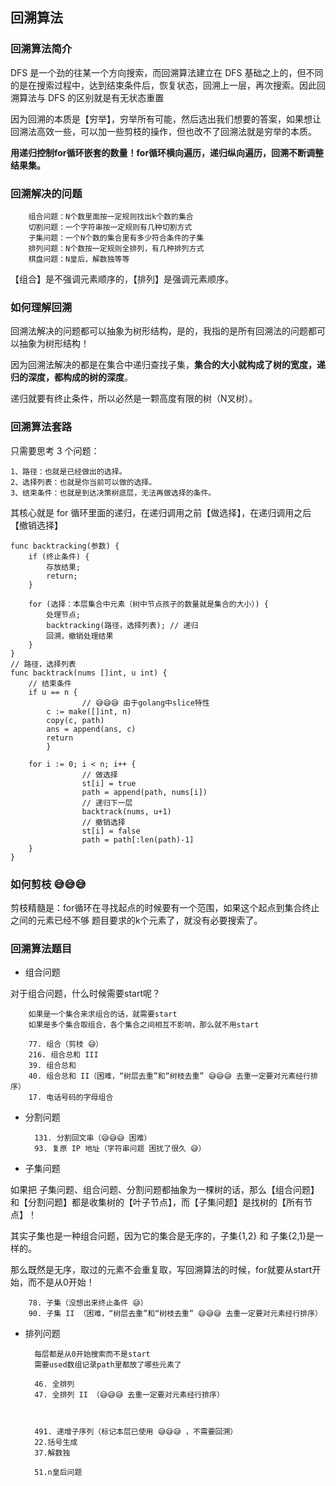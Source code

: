 ## 回溯算法

### 回溯算法简介

DFS 是一个劲的往某一个方向搜索，而回溯算法建立在 DFS 基础之上的，但不同的是在搜索过程中，达到结束条件后，恢复状态，回溯上一层，再次搜索。因此回溯算法与 DFS 的区别就是有无状态重置

因为回溯的本质是【穷举】，穷举所有可能，然后选出我们想要的答案，如果想让回溯法高效一些，可以加一些剪枝的操作，但也改不了回溯法就是穷举的本质。

**用递归控制for循环嵌套的数量！for循环横向遍历，递归纵向遍历，回溯不断调整结果集。**

### 回溯解决的问题

        组合问题：N个数里面按一定规则找出k个数的集合
        切割问题：一个字符串按一定规则有几种切割方式
        子集问题：一个N个数的集合里有多少符合条件的子集
        排列问题：N个数按一定规则全排列，有几种排列方式
        棋盘问题：N皇后，解数独等等


【组合】是不强调元素顺序的，【排列】是强调元素顺序。

### 如何理解回溯


回溯法解决的问题都可以抽象为树形结构，是的，我指的是所有回溯法的问题都可以抽象为树形结构！

因为回溯法解决的都是在集合中递归查找子集，**集合的大小就构成了树的宽度，递归的深度，都构成的树的深度**。

递归就要有终止条件，所以必然是一颗高度有限的树（N叉树）。

### 回溯算法套路

只需要思考 3 个问题：

	1、路径：也就是已经做出的选择。
	2、选择列表：也就是你当前可以做的选择。
	3、结束条件：也就是到达决策树底层，无法再做选择的条件。

其核心就是 for 循环里面的递归，在递归调用之前【做选择】，在递归调用之后【撤销选择】



```golang
func backtracking(参数) {
    if (终止条件) {
        存放结果;
        return;
    }

    for (选择：本层集合中元素（树中节点孩子的数量就是集合的大小）) {
        处理节点;
        backtracking(路径，选择列表); // 递归
        回溯，撤销处理结果
    }
}
// 路径，选择列表
func backtrack(nums []int, u int) {
	// 结束条件
	if u == n {
                // 😅😅😅 由于golang中slice特性
		c := make([]int, n)
		copy(c, path)
		ans = append(ans, c)
		return
        }
    
	for i := 0; i < n; i++ {
                // 做选择
                st[i] = true
                path = append(path, nums[i])
                // 递归下一层
                backtrack(nums, u+1)
                // 撤销选择
                st[i] = false
                path = path[:len(path)-1]
	}
}
```

### 如何剪枝 😅😅😅

剪枝精髓是：for循环在寻找起点的时候要有一个范围，如果这个起点到集合终止之间的元素已经不够 题目要求的k个元素了，就没有必要搜索了。

### 回溯算法题目

- 组合问题

对于组合问题，什么时候需要start呢？

        如果是一个集合来求组合的话，就需要start
        如果是多个集合取组合，各个集合之间相互不影响，那么就不用start

        77. 组合（剪枝 😅）
        216. 组合总和 III
        39. 组合总和
        40. 组合总和 II（困难，“树层去重”和“树枝去重” 😅😅😅 去重一定要对元素经行排序）
        17. 电话号码的字母组合

- 分割问题


        131. 分割回文串（😅😅😅 困难）
        93. 复原 IP 地址（字符串问题 困扰了很久 😅）

- 子集问题

如果把 子集问题、组合问题、分割问题都抽象为一棵树的话，那么【组合问题】和【分割问题】都是收集树的【叶子节点】，而【子集问题】是找树的【所有节点】！

其实子集也是一种组合问题，因为它的集合是无序的，子集{1,2} 和 子集{2,1}是一样的。

那么既然是无序，取过的元素不会重复取，写回溯算法的时候，for就要从start开始，而不是从0开始！

        78. 子集（没想出来终止条件 😅）
        90. 子集 II （困难，“树层去重”和“树枝去重” 😅😅😅 去重一定要对元素经行排序）

- 排列问题

        每层都是从0开始搜索而不是start
        需要used数组记录path里都放了哪些元素了

        46. 全排列
        47. 全排列 II （😅😅😅 去重一定要对元素经行排序）



        491. 递增子序列（标记本层已使用 😅😅😅 ，不需要回溯）
        22.括号生成
        37.解数独
        
        51.n皇后问题



       